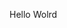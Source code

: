 Hello Wolrd






























































































































































































































































































































































































































































































































































































































































































































































































































































































































































































































































































































































































































































































































































































































































































































































































































































































































































































































































































































































































































































































































































































































































































































































































































































































































































































































































































































































































































































































































































































































































































































































































































































































































































































































































































































































































































































































































































